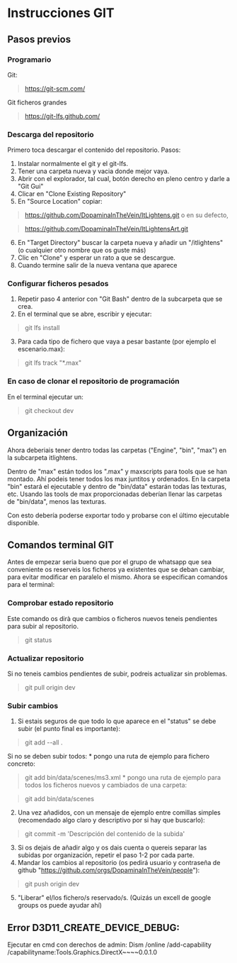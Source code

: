 # Instrucciones GIT

## Pasos previos

### Programario

Git:
> https://git-scm.com/

Git ficheros grandes
> https://git-lfs.github.com/

### Descarga del repositorio

Primero toca descargar el contenido del repositorio. Pasos:

1. Instalar normalmente el git y el git-lfs.
2. Tener una carpeta nueva y vacia donde mejor vaya.
3. Abrir con el explorador, tal cual, botón derecho en pleno centro y darle a "Git Gui"
4. Clicar en "Clone Existing Repository"
5. En "Source Location" copiar:

> https://github.com/DopaminaInTheVein/ItLightens.git
o en su defecto,

> https://github.com/DopaminaInTheVein/ItLightensArt.git
6. En "Target Directory" buscar la carpeta nueva y añadir un "/itlightens" (o cualquier otro nombre que os guste más)
7. Clic en "Clone" y esperar un rato a que se descargue.
8. Cuando termine salir de la nueva ventana que aparece

### Configurar ficheros pesados
1. Repetir paso 4 anterior con "Git Bash" dentro de la subcarpeta que se crea.
2. En el terminal que se abre, escribir y ejecutar:

> git lfs install
3. Para cada tipo de fichero que vaya a pesar bastante (por ejemplo el escenario.max):

> git lfs track "*.max"
	
### En caso de clonar el repositorio de programación

En el terminal ejecutar un:
> git checkout dev

## Organización

Ahora deberiais tener dentro todas las carpetas ("Engine", "bin", "max") en la subcarpeta itlightens.

Dentro de "max" están todos los ".max" y maxscripts para tools que se han montado. Ahí podeis tener todos los max juntitos y ordenados.
En la carpeta "bin" estará el ejecutable y dentro de "bin/data" estarán todas las texturas, etc.
Usando las tools de max proporcionadas deberían llenar las carpetas de "bin/data", menos las texturas.

Con esto debería poderse exportar todo y probarse con el último ejecutable disponible.

## Comandos terminal GIT

Antes de empezar seria bueno que por el grupo de whatsapp que sea conveniente os reserveis los ficheros ya existentes que se deban cambiar, para evitar modificar en paralelo el mismo.
Ahora se especifican comandos para el terminal:

### Comprobar estado repositorio
Este comando os dirà que cambios o ficheros nuevos teneis pendientes para subir al repositorio.
> git status

### Actualizar repositorio
Si no teneis cambios pendientes de subir, podreis actualizar sin problemas.
> git pull origin dev

### Subir cambios
1. Si estais seguros de que todo lo que aparece en el "status" se debe subir (el punto final es importante):

> git add --all .

Si no se deben subir todos:
	* pongo una ruta de ejemplo para fichero concreto:

> git add bin/data/scenes/ms3.xml
	* pongo una ruta de ejemplo para todos los ficheros nuevos y cambiados de una carpeta:

> git add bin/data/scenes
2. Una vez añadidos, con un mensaje de ejemplo entre comillas simples (recomendado algo claro y descriptivo por si hay que buscarlo):

> git commit -m 'Descripción del contenido de la subida'
3. Si os dejais de añadir algo y os dais cuenta o quereis separar las subidas por organización, repetir el paso 1-2 por cada parte.
4. Mandar los cambios al repositorio (os pedirá usuario y contraseña de github "https://github.com/orgs/DopaminaInTheVein/people"):

> git push origin dev
5. "Liberar" el/los fichero/s reservado/s. (Quizás un excell de google groups os puede ayudar ahí)

Error D3D11_CREATE_DEVICE_DEBUG:
--------------------
Ejecutar en cmd con derechos de admin:
Dism /online /add-capability /capabilityname:Tools.Graphics.DirectX~~~~0.0.1.0